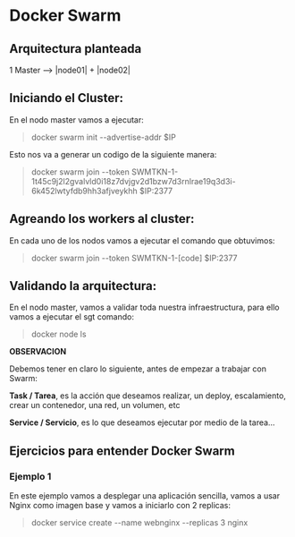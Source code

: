 Docker Swarm 
========

## Arquitectura planteada 

             
1 Master --> |node01| + |node02|
     

## Iniciando el Cluster:

En el nodo master vamos a ejecutar: 

> docker swarm init --advertise-addr $IP 

Esto nos va a generar un codigo de la siguiente manera: 

> docker swarm join --token SWMTKN-1-1t45c9j2l2gvalvld0i18z7dvjgv2d1bzw7d3rnlrae19q3d3i-6k452lwtyfdb9hh3afjveykhh $IP:2377

## Agreando los workers al cluster:

En cada uno de los nodos vamos a ejecutar el comando que obtuvimos: 

> docker swarm join --token SWMTKN-1-[code] $IP:2377

## Validando la arquitectura: 

En el nodo master, vamos a validar toda nuestra infraestructura, para ello vamos a ejecutar el sgt comando:

> docker node ls 


**OBSERVACION**

Debemos tener en claro lo siguiente, antes de empezar a trabajar con Swarm: 

**Task / Tarea**, es la acción que deseamos realizar, un deploy, escalamiento, crear un contenedor, una red, un volumen, etc 

**Service / Servicio**, es lo que deseamos ejecutar por medio de la tarea… 


## Ejercicios para entender Docker Swarm 

### Ejemplo 1 

En este ejemplo vamos a desplegar una aplicación sencilla, vamos a usar Nginx como imagen base y vamos a iniciarlo con 2 replicas:

> docker service create --name webnginx --replicas 3 nginx 



